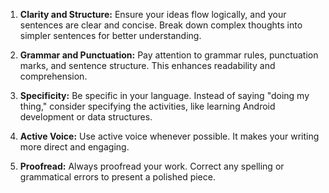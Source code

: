 1. **Clarity and Structure:** Ensure your ideas flow logically, and your sentences are clear and concise. Break down complex thoughts into simpler sentences for better understanding.

2. **Grammar and Punctuation:** Pay attention to grammar rules, punctuation marks, and sentence structure. This enhances readability and comprehension.

3. **Specificity:** Be specific in your language. Instead of saying "doing my thing," consider specifying the activities, like learning Android development or data structures.

4. **Active Voice:** Use active voice whenever possible. It makes your writing more direct and engaging.

5. **Proofread:** Always proofread your work. Correct any spelling or grammatical errors to present a polished piece.